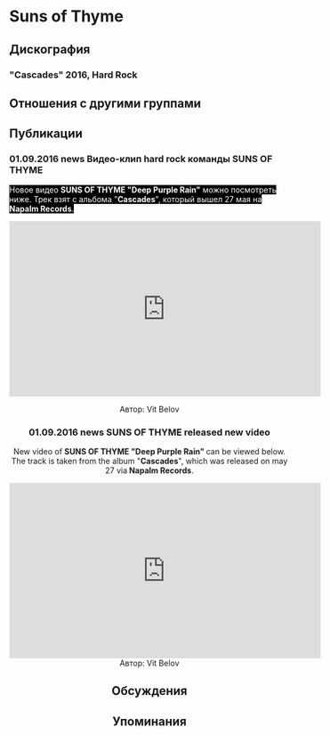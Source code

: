 # Suns of Thyme



## Дискография

### "Cascades" 2016, Hard Rock




## Отношения с другими группами


## Публикации

### 01.09.2016 news Видео-клип hard rock команды SUNS OF THYME

<p><font color="#ffffff" style="background-color: rgb(0, 0, 0);">Новое видео <strong>SUNS OF THYME "Deep Purple Rain"</strong> можно посмотреть ниже. Трек взят с альбома "<strong>Cascades</strong>", который вышел 27 мая на <strong>Napalm Records</strong>.</font></p><p><font color="#ffffff" style="background-color: rgb(0, 0, 0);"></font><center><iframe width="560" height="315" src="https://www.youtube.com/embed/Is_2pwlm790" frameborder="0" allowfullscreen></iframe></p>
Автор: Vit Belov

### 01.09.2016 news SUNS OF THYME released new video

<p>New video of <strong>SUNS OF THYME "Deep Purple Rain" </strong>can be viewed below. The track is taken from the album "<strong>Cascades</strong>", which was released on may 27 via<strong> Napalm Records</strong>.</p><p><center><iframe width="560" height="315" src="https://www.youtube.com/embed/Is_2pwlm790" frameborder="0" allowfullscreen></iframe>
Автор: Vit Belov


## Обсуждения


## Упоминания

